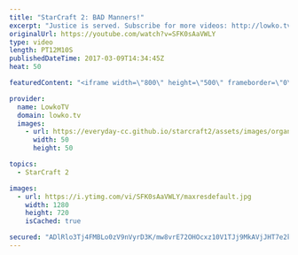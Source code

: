 ```yaml
---
title: "StarCraft 2: BAD Manners!"
excerpt: "Justice is served. Subscribe for more videos: http://lowko.tv/youtube Insane Proxy Barracks: https://goo.gl/8m0B4g  In this Protoss versus Terran the Terran player decides to show his hand early and tells exactly what strategy he is going for, while being awfully bad mannered to his opponent.  If you"
originalUrl: https://youtube.com/watch?v=SFK0sAaVWLY
type: video
length: PT12M10S
publishedDateTime: 2017-03-09T14:34:45Z
heat: 50

featuredContent: "<iframe width=\"800\" height=\"500\" frameborder=\"0\" src=\"https://www.youtube.com/embed/SFK0sAaVWLY\" allow=\"accelerometer; autoplay; encrypted-media; gyroscope; picture-in-picture\" allowfullscreen></iframe>"

provider:
  name: LowkoTV
  domain: lowko.tv
  images:
    - url: https://everyday-cc.github.io/starcraft2/assets/images/organizations/lowko.tv-50x50.jpg
      width: 50
      height: 50

topics:
  - StarCraft 2

images:
  - url: https://i.ytimg.com/vi/SFK0sAaVWLY/maxresdefault.jpg
    width: 1280
    height: 720
    isCached: true

secured: "ADlRlo3Tj4FMBLo0zV9nVyrD3K/mw8vrE72OHOcxz10V1TJj9MkAVjJHT7e2k8X5HBvHX7ZZ9m3yZqNAPMh4IcAr8RSkNJ5nfoFg9P0gmh8myfLeu0KSNU3twarM2N5DNxk+0KVhP2p9bbO+2BiwSgmbwfk9chzlwtvCzjMHF3gdFVxbDogG6M3NTh6rIou9z4JTufHmviSPTisbGtGvqY5FZ1mkKztnn35+/sbIRfqZ6AP/yWW3jvNPn+6hE0bL9TA8kz8Nh4qlQsw8Ni9CCBqbJB9GSCDQDqKcZIwSGk+4dHtGTq2QCLXnaXdIDKHG77l+88iKq3V22tQHtSSQjzg+w8XiXpZj2HiR5wGfP75alBcUBs/b0kfd6eDZ0+E8evI12W23edlm1JYiXUmttNektlSMu3ZEB3l0sqmNw1W6+mxvUY+hE38WJWwqW1LN;pf5P4e+oeWIE46ILUbp1IA=="
---
```


